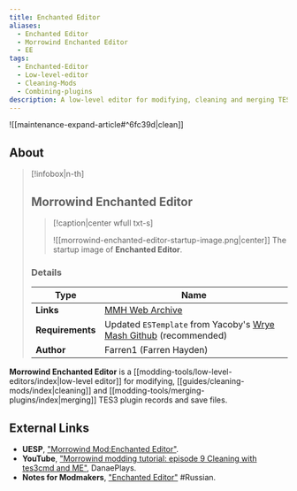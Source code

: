 ```yaml
---
title: Enchanted Editor
aliases:
  - Enchanted Editor
  - Morrowind Enchanted Editor
  - EE
tags:
  - Enchanted-Editor
  - Low-level-editor
  - Cleaning-Mods
  - Combining-plugins
description: A low-level editor for modifying, cleaning and merging TES3 plugin records and save files.
---
```


![[maintenance-expand-article#^6fc39d|clean]]

## About

> [!infobox|n-th]
> 
> ## Morrowind Enchanted Editor
> 
> > [!caption|center wfull txt-s]
> > 
> > ![[morrowind-enchanted-editor-startup-image.png|center]]
> > The startup image of **Enchanted Editor**.
> 
> ### Details
> 
> | Type | Name |
> | --- | --- |
> | **Links** | [MMH Web Archive](https://web.archive.org/web/20161103165826/http://mw.modhistory.com/download--1662) |
> | **Requirements** | Updated `ESTemplate` from Yacoby's [Wrye Mash Github](https://github.com/Yacoby/Wrye-Mash/blob/master/Mopy/Extras/ESTemplate.ini) (recommended) |
> | **Author** | Farren1 (Farren Hayden) |

**Morrowind Enchanted Editor** is a [[modding-tools/low-level-editors/index|low-level editor]] for modifying, [[guides/cleaning-mods/index|cleaning]] and [[modding-tools/merging-plugins/index|merging]] TES3 plugin records and save files.

## External Links

- **UESP**, ["Morrowind Mod:Enchanted Editor"](https://en.uesp.net/wiki/Morrowind_Mod:Enchanted_Editor).
- **YouTube**, ["Morrowind modding tutorial: episode 9 Cleaning with tes3cmd and ME"](https://youtu.be/Zy-boQiI1YI?si=wZiQKxL5J_isBDLB), DanaePlays.
- **Notes for Modmakers**, ["Enchanted Editor"](https://morrowind-nif.github.io/Notes_RU/enchanted_editor.htm) #Russian.